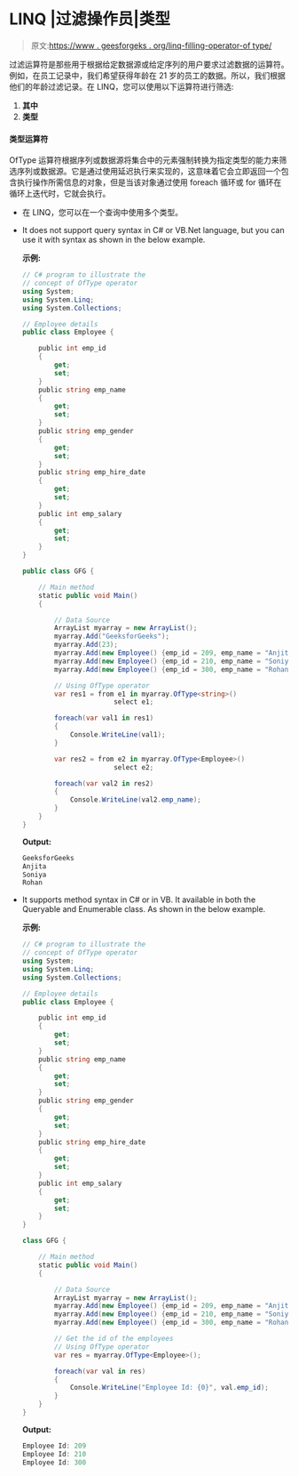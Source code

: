# LINQ |过滤操作员|类型

> 原文:[https://www . geesforgeks . org/linq-filling-operator-of type/](https://www.geeksforgeeks.org/linq-filtering-operator-oftype/)

过滤运算符是那些用于根据给定数据源或给定序列的用户要求过滤数据的运算符。例如，在员工记录中，我们希望获得年龄在 21 岁的员工的数据。所以，我们根据他们的年龄过滤记录。在 LINQ，您可以使用以下运算符进行筛选:

1.  **其中**
2.  **类型**

#### 类型运算符

OfType 运算符根据序列或数据源将集合中的元素强制转换为指定类型的能力来筛选序列或数据源。它是通过使用延迟执行来实现的，这意味着它会立即返回一个包含执行操作所需信息的对象，但是当该对象通过使用 foreach 循环或 for 循环在循环上迭代时，它就会执行。

*   在 LINQ，您可以在一个查询中使用多个类型。
*   It does not support query syntax in C# or VB.Net language, but you can use it with syntax as shown in the below example.

    **示例:**

    ```cs
    // C# program to illustrate the 
    // concept of OfType operator
    using System;
    using System.Linq;
    using System.Collections;

    // Employee details
    public class Employee {

        public int emp_id
        {
            get;
            set;
        }
        public string emp_name
        {
            get;
            set;
        }
        public string emp_gender
        {
            get;
            set;
        }
        public string emp_hire_date
        {
            get;
            set;
        }
        public int emp_salary
        {
            get;
            set;
        }
    }

    public class GFG {

        // Main method
        static public void Main()
        {

            // Data Source
            ArrayList myarray = new ArrayList();
            myarray.Add("GeeksforGeeks");
            myarray.Add(23);
            myarray.Add(new Employee() {emp_id = 209, emp_name = "Anjita"});
            myarray.Add(new Employee() {emp_id = 210, emp_name = "Soniya"});
            myarray.Add(new Employee() {emp_id = 300, emp_name = "Rohan"});

            // Using OfType operator
            var res1 = from e1 in myarray.OfType<string>()
                           select e1;

            foreach(var val1 in res1)
            {
                Console.WriteLine(val1);
            }

            var res2 = from e2 in myarray.OfType<Employee>()
                           select e2;

            foreach(var val2 in res2)
            {
                Console.WriteLine(val2.emp_name);
            }
        }
    }
    ```

    **Output:**

    ```cs
    GeeksforGeeks
    Anjita
    Soniya
    Rohan

    ```

*   It supports method syntax in C# or in VB. It available in both the Queryable and Enumerable class. As shown in the below example.

    **示例:**

    ```cs
    // C# program to illustrate the 
    // concept of OfType operator
    using System;
    using System.Linq;
    using System.Collections;

    // Employee details
    public class Employee {

        public int emp_id
        {
            get;
            set;
        }
        public string emp_name
        {
            get;
            set;
        }
        public string emp_gender
        {
            get;
            set;
        }
        public string emp_hire_date
        {
            get;
            set;
        }
        public int emp_salary
        {
            get;
            set;
        }
    }

    class GFG {

        // Main method
        static public void Main()
        {

            // Data Source
            ArrayList myarray = new ArrayList();
            myarray.Add(new Employee() {emp_id = 209, emp_name = "Anjita"});
            myarray.Add(new Employee() {emp_id = 210, emp_name = "Soniya"});
            myarray.Add(new Employee() {emp_id = 300, emp_name = "Rohan"});

            // Get the id of the employees
            // Using OfType operator
            var res = myarray.OfType<Employee>();

            foreach(var val in res)
            {
                Console.WriteLine("Employee Id: {0}", val.emp_id);
            }
        }
    }
    ```

    **Output:**

    ```cs
    Employee Id: 209
    Employee Id: 210
    Employee Id: 300

    ```